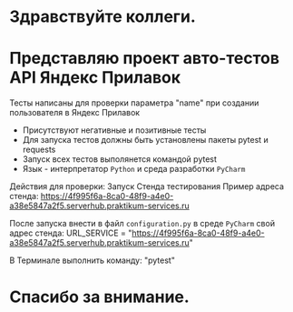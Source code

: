 # Здравствуйте коллеги. 
# Представляю проект авто-тестов API Яндекс Прилавок
 Тесты написаны для проверки параметра "name" при создании пользователя в Яндекс Прилавок
- Присутствуют негативные и позитивные тесты
- Для запуска тестов должны быть установлены пакеты pytest и requests
- Запуск всех тестов выполянется командой pytest
- Язык - интерпретатор `Python` и среда разработки `PyCharm`

Действия для проверки:
Запуск Стенда тестирования
Пример адреса стенда: https://4f995f6a-8ca0-48f9-a4e0-a38e5847a2f5.serverhub.praktikum-services.ru

После запуска внести в файл `configuration.py` в среде `PyCharm` свой адрес стенда:
URL_SERVICE = "https://4f995f6a-8ca0-48f9-a4e0-a38e5847a2f5.serverhub.praktikum-services.ru"

В Терминале выполнить команду: "pytest"

# Спасибо за внимание.
